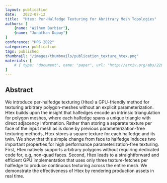 ```yaml
---
layout: publication
date:   2022-07-12
title:  "Htex: Per-Halfedge Texturing for Abritrary Mesh Topologies"
authors: [
    {name: "Wilhem Barbier"},
    {name: "Jonathan Dupuy"}
]
conference: "HPG 2022"
categories: publication
tags: published
thumbnail: "/images/thumbnails/publication_texture_htex.png"
materials: [
    # { type: "document", name: "paper", url: "http://arxiv.org/abs/2206.13112" },
]
---
```



## Abstract
We introduce per-halfedge texturing (Htex) a GPU-friendly method for texturing arbitrary polygon-meshes without an explicit parameterization. Htex builds upon the insight that halfedges encode an intrinsic triangulation for polygon meshes, where each halfedge spans a unique triangle with direct adjacency information. Rather than storing a separate texture per face of the input mesh as is done by previous parameterization-free texturing methods, Htex stores a square texture for each halfedge and its twin. We show that this simple change from face to halfedge induces two important properties for high performance parameterization-free texturing. First, Htex natively supports arbitrary polygons without requiring dedicated code for, e.g, non-quad faces. Second, Htex leads to a straightforward and efficient GPU implementation that uses only three texture-fetches per halfedge to produce continuous texturing across the entire mesh. We demonstrate the effectiveness of Htex by rendering production assets in real time.